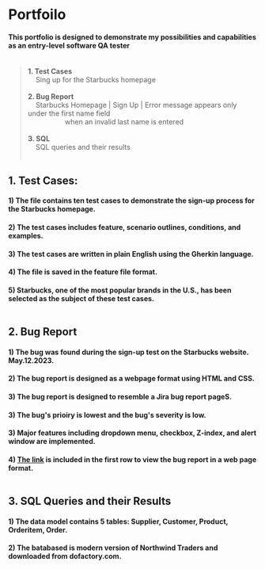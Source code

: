 # Portfoilo 

 #### This portfolio is designed to demonstrate my possibilities and capabilities as an entry-level software QA tester <br><br>
>  **1. Test Cases<br>**
>  &nbsp;&nbsp; &nbsp;Sing up for the Starbucks homepage <br><br>
>  **2. Bug Report <br>**
>  &nbsp;&nbsp; &nbsp;Starbucks Homepage | Sign Up | Error message appears only under the first name field <br>
>  &nbsp; &nbsp; &nbsp; &nbsp; &nbsp; &nbsp; &nbsp; &nbsp;&nbsp; &nbsp; when an invalid last name is entered <br><br>
>  **3. SQL <br>**
>  &nbsp;&nbsp; &nbsp;SQL queries and their results <br><br>

## 1. Test Cases: 

#### 1) The file contains ten test cases to demonstrate the sign-up process for the Starbucks homepage.
#### 2) The test cases includes feature, scenario outlines, conditions, and examples. 
#### 3) The test cases are written in plain English using the Gherkin language.
#### 4) The file is saved in the feature file format.
#### 5) Starbucks, one of the most popular brands in the U.S., has been selected as the subject of these test cases. <br><br>


## 2. Bug Report
 
 #### 1) The bug was found during the sign-up test on the Starbucks website. May.12.2023.
 #### 2) The bug report is designed as a webpage format using HTML and CSS.
 #### 3) The bug report is designed to resemble a Jira bug report pageS.
 #### 3) The bug's prioiry is lowest and the bug's severity is low. 
 #### 3) Major features including dropdown menu, checkbox, Z-index, and alert window are implemented.
 #### 4) [The link](https://yuhwauniverse.github.io/webhostingpage/) is included in the first row to view the bug report in a web page format. <br><br> 

## 3. SQL Queries and their Results 
 
 #### 1) The data model contains 5 tables: Supplier, Customer, Product, Orderitem, Order.
 #### 2) The batabased is modern version of Northwind Traders and downloaded from dofactory.com.


